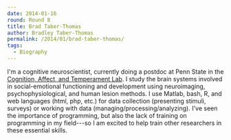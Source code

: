 ```yaml
---
date: 2014-01-16
round: Round 8
title: Brad Taber-Thomas
author: Bradley Taber-Thomas
permalink: /2014/01/brad-taber-thomas/
tags:
  - Biography
---
```

I'm a cognitive neuroscientist, currently doing a postdoc at Penn State in the [Cognition, Affect, and Temperament Lab][1]. I study the brain systems involved in social-emotional functioning and development using neuroimaging, psychophysiological, and human lesion methods. I use Matlab, bash, R, and web languages (html, php, etc.) for data collection (presenting stimuli, surveys) or working with data (managing/processing/analyzing). I've seen the importance of programming, but also the lack of training on programming in my field---so I am excited to help train other researchers in these essential skills.

 [1]: http://www.catlabpsu.com/

